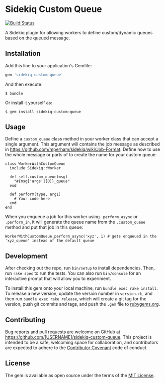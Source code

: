 # Sidekiq Custom Queue

[![Build Status](https://travis-ci.org/evansagge/sidekiq-custom-queue.svg)](https://travis-ci.org/evansagge/sidekiq-custom-queue)

A Sidekiq plugin for allowing workers to define custom/dynamic queues based on the queued message.

## Installation

Add this line to your application's Gemfile:

```ruby
gem 'sidekiq-custom-queue'
```

And then execute:

    $ bundle

Or install it yourself as:

    $ gem install sidekiq-custom-queue

## Usage

Define a `custom_queue` class method in your worker class that can accept a single argument. This argument will contains the job message
as described in https://github.com/mperham/sidekiq/wiki/Job-Format. Define how to use the whole message or parts of to create the name
for your custom queue:

```
class WorkerWithCustomQueue
  include Sidekiq::Worker

  def self.custom_queue(msg)
    "#{msg['args'][0]}_queue"
  end

  def perform(type, arg1)
    # Your code here
  end
end
```

When you enqueue a job for this worker using `.perform_async` or `.perform_in`, it will generate the queue name from the `.custom_queue`
method and put that job in this queue:

```
WorkerWithCustomQueue.perform_async('xyz', 1) # gets enqueued in the 'xyz_queue' instead of the default queue
```

## Development

After checking out the repo, run `bin/setup` to install dependencies. Then, run `rake spec` to run the tests.
You can also run `bin/console` for an interactive prompt that will allow you to experiment.

To install this gem onto your local machine, run `bundle exec rake install`.
To release a new version, update the version number in `version.rb`, and then run `bundle exec rake release`,
which will create a git tag for the version, push git commits and tags, and push the `.gem` file to [rubygems.org](https://rubygems.org).

## Contributing

Bug reports and pull requests are welcome on GitHub at https://github.com/[USERNAME]/sidekiq-custom-queue.
This project is intended to be a safe, welcoming space for collaboration, and contributors are expected to adhere to the
[Contributor Covenant](contributor-covenant.org) code of conduct.


## License

The gem is available as open source under the terms of the [MIT License](http://opensource.org/licenses/MIT).

